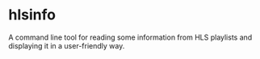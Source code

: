 # hlsinfo

A command line tool for reading some information from HLS playlists and displaying it in a user-friendly way.
